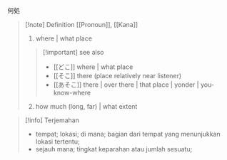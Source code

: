 何処

>[!note] Definition
>[[Pronoun]], [[Kana]]
> 1. where | what place
> > [!important] see also
> >  - [[どこ]] 
> > where | what place
> >  - [[そこ]] 
> > there (place relatively near listener) 
> > - [[あそこ]] 
> > there | over there | that place | yonder | you-know-where
>
> 2. how much (long, far) | what extent 

>[!info] Terjemahan
>- tempat; lokasi; di mana; bagian dari tempat yang menunjukkan lokasi tertentu;  
>- sejauh mana; tingkat keparahan atau jumlah sesuatu;